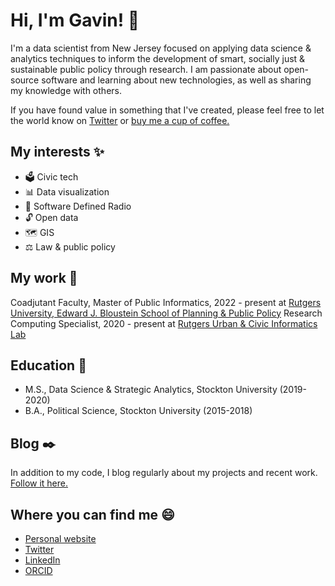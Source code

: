 # Hi, I'm Gavin! 👋

I'm a data scientist from New Jersey focused on applying data science & analytics techniques to inform the development of smart, socially just & sustainable public policy through research. I am passionate about open-source software and learning about new technologies, as well as sharing my knowledge with others.

If you have found value in something that I've created, please feel free to let the world know on [Twitter](https://twitter.com/gavroz) or [buy me a cup of coffee.](https://www.paypal.com/paypalme/gavinrozzi) 


## My interests ✨
- 🗳️ Civic tech
- 📊 Data visualization
- 📡 Software Defined Radio
- 🔓 Open data
- 🗺️ GIS
- ⚖️ Law & public policy

## My work 💼
Coadjutant Faculty, Master of Public Informatics, 2022 - present at [Rutgers University, Edward J. Bloustein School of Planning & Public Policy](https://bloustein.rutgers.edu)
Research Computing Specialist, 2020 - present at [Rutgers Urban & Civic Informatics Lab](https://rucilab.rutgers.edu)

## Education 🏫
- M.S., Data Science & Strategic Analytics, Stockton University (2019-2020)
- B.A., Political Science, Stockton University (2015-2018)

## Blog ✒️
In addition to my code, I blog regularly about my projects and recent work. [Follow it here.](https://www.gavinrozzi.com/#posts)

## Where you can find me 😄
- [Personal website](https://www.gavinrozzi.com)
- [Twitter](twitter.com/gavroz)
- [LinkedIn](https://www.linkedin.com/in/gavin-rozzi/)
- [ORCID](https://orcid.org/0000-0002-9969-8175)
